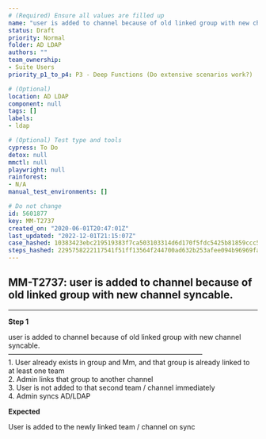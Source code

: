 ```yaml
---
# (Required) Ensure all values are filled up
name: "user is added to channel because of old linked group with new channel syncable."
status: Draft
priority: Normal
folder: AD LDAP
authors: ""
team_ownership: 
- Suite Users
priority_p1_to_p4: P3 - Deep Functions (Do extensive scenarios work?)

# (Optional)
location: AD LDAP
component: null
tags: []
labels: 
- ldap

# (Optional) Test type and tools
cypress: To Do
detox: null
mmctl: null
playwright: null
rainforest: 
- N/A
manual_test_environments: []

# Do not change
id: 5601877
key: MM-T2737
created_on: "2020-06-01T20:47:01Z"
last_updated: "2022-12-01T21:15:07Z"
case_hashed: 10383423ebc219519383f7ca503103314d6d170f5fdc5425b81859ccc5f3fbaea1b1f05d12b6df8d9d29fd806d9eaa94
steps_hashed: 2295758222117541f51ff13564f244700ad632b253afee094b96969fa301d3f3b603ad7baaf4d9cc52f2bb2a5085a0a4
---
```


<!-- (Auto-generated) Based on frontmatter's "key" and "name" -->

## MM-T2737: user is added to channel because of old linked group with new channel syncable.

---

**Step 1**

user is added to channel because of old linked group with new channel syncable.\
————————————————————————————\
1\. User already exists in group and Mm, and that group is already linked to at least one team\
2\. Admin links that group to another channel\
3\. User is not added to that second team / channel immediately\
4\. Admin syncs AD/LDAP

**Expected**

User is added to the newly linked team / channel on sync
